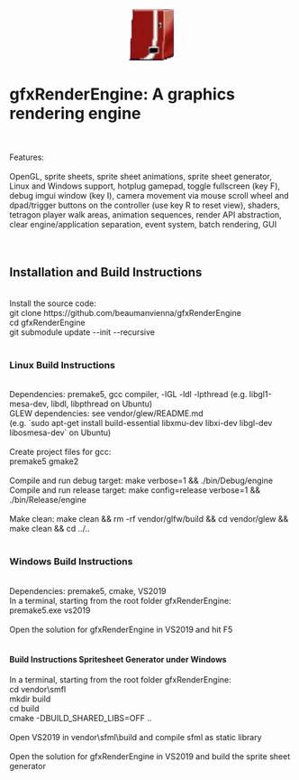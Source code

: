 <p align="center">
  <img width="80" src="resources/atlas/images/I_ENGINE.png">
</p>

# gfxRenderEngine: A graphics rendering engine
<br />
<br />
Features: <br />
<br />
OpenGL, sprite sheets, sprite sheet animations, sprite sheet generator, <br />
Linux and Windows support, hotplug gamepad, toggle fullscreen (key F), <br />
debug imgui window (key I), camera movement via mouse scroll wheel and<br />
dpad/trigger buttons on the controller (use key R to reset view), shaders,<br />
tetragon player walk areas, animation sequences, render API abstraction, <br />
clear engine/application separation, event system,  batch rendering, GUI<br />
<br />
<br />

## Installation and Build Instructions<br />
<br />
Install the source code: <br />
git clone https://github.com/beaumanvienna/gfxRenderEngine<br />
cd gfxRenderEngine<br />
git submodule update --init --recursive<br />
<br />

### Linux Build Instructions<br />
<br />
Dependencies: premake5, gcc compiler, -lGL -ldl -lpthread (e.g. libgl1-mesa-dev, libdl, libpthread on Ubuntu)<br />
GLEW dependencies: see vendor/glew/README.md <br />
(e.g. `sudo apt-get install build-essential libxmu-dev libxi-dev libgl-dev libosmesa-dev` on Ubuntu)<br />
<br />
Create project files for gcc: <br />
premake5 gmake2<br />
<br />
Compile and run debug target: make verbose=1 && ./bin/Debug/engine <br />
Compile and run release target: make config=release verbose=1 && ./bin/Release/engine<br />
<br />
Make clean: make clean && rm -rf vendor/glfw/build && cd vendor/glew && make clean && cd ../..<br />
<br />

### Windows Build Instructions<br />
<br />
Dependencies: premake5, cmake, VS2019<br />
In a terminal, starting from the root folder gfxRenderEngine:<br />
premake5.exe vs2019<br />
<br />
Open the solution for gfxRenderEngine in VS2019 and hit F5<br />
<br />

#### Build Instructions Spritesheet Generator under Windows<br />
In a terminal, starting from the root folder gfxRenderEngine:<br />
cd vendor\smfl<br />
mkdir build<br />
cd build<br />
cmake -DBUILD_SHARED_LIBS=OFF ..<br />
<br />
Open VS2019 in vendor\sfml\build and compile sfml as static library<br />
<br />
Open the solution for gfxRenderEngine in VS2019 and build the sprite sheet generator<br />
<br />
